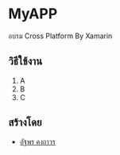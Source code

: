 # MyAPP
อบรม Cross Platform By Xamarin

## วิธีใช้งาน

1. A
2. B
3. C

## สร้างโดย

* [อัฐพร คงถาวร](https://www.facebook.com/attaporn.kongtavornm)
